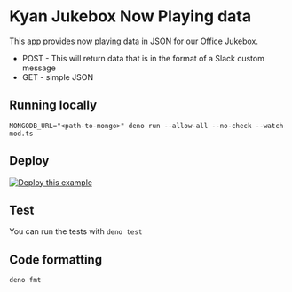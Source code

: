 # Kyan Jukebox Now Playing data

This app provides now playing data in JSON for our Office Jukebox.

- POST - This will return data that is in the format of a Slack custom message
- GET - simple JSON

## Running locally

`MONGODB_URL="<path-to-mongo>" deno run --allow-all --no-check --watch mod.ts`

## Deploy

[![Deploy this example](https://deno.com/deno-deploy-button.svg)](https://dash.deno.com/new?url=https://github.com/kyan/kyan-jukebox-now-playing/blob/HEAD/mod.ts&env=MONGODB_URL)

## Test

You can run the tests with `deno test`

## Code formatting

`deno fmt`
